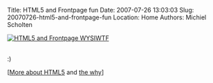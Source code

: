 Title: HTML5 and Frontpage fun
Date: 2007-07-26 13:03:03
Slug: 20070726-html5-and-frontpage-fun
Location: Home
Authors: Michiel Scholten

<div class="content-image"><div><a href="http://ars.userfriendly.org/cartoons/?id=20070726"><img src="http://aquariusoft.org/~mbscholt/images/content/xuf010526.gif" alt="HTML5 and Frontpage WYSIWTF" title="HTML5 and Frontpage WYSIWTF" /></a></div></div>
<br style="clear: both;" />

<p>:)</p>

<p>[<a href="http://annevankesteren.nl/2005/04/html5">More about HTML5</a> and <a href="http://www.w3.org/QA/2007/07/why-html-5-matters.html">the why</a>]</p>